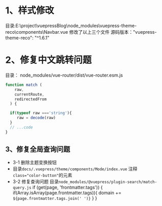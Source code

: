 # 1、样式修改
目录:E:\project\vuepressBlog\node_modules\vuepress-theme-reco\components\Navbar.vue
修改了以上三个文件
源码版本："vuepress-theme-reco": "^1.6.1"


# 2、修复中文跳转问题
目录： node_modules/vue-router/dist/vue-router.esm.js
```js
function match (
    raw,
    currentRoute,
    redirectedFrom
  ) {

  if(typeof raw ==='string'){
     raw = decode(raw)
  }
  // ...code
}
```

## 3、修复全局查询问题
- 3-1 删除主题变换按钮
- 目录`docs/.vuepress/theme/components/Mode/index.vue`
  注释`class="color-button"`的元素
- 3-2 修复查询问题
  目录`node_modules/@vuepress/plugin-search/match-query.js`
  if (get(page, 'frontmatter.tags')) {
    if(Array.isArray(page.frontmatter.tags)){
      domain += ` ${page.frontmatter.tags.join(' ')}`
    }
  }
